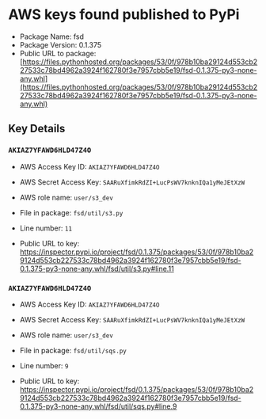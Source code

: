 # AWS keys found published to PyPi

* Package Name: fsd
* Package Version: 0.1.375
* Public URL to package: [https://files.pythonhosted.org/packages/53/0f/978b10ba29124d553cb227533c78bd4962a3924f162780f3e7957cbb5e19/fsd-0.1.375-py3-none-any.whl](https://files.pythonhosted.org/packages/53/0f/978b10ba29124d553cb227533c78bd4962a3924f162780f3e7957cbb5e19/fsd-0.1.375-py3-none-any.whl)

## Key Details

### `AKIAZ7YFAWD6HLD47Z4O`

* AWS Access Key ID: `AKIAZ7YFAWD6HLD47Z4O`
* AWS Secret Access Key: `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` 
* AWS role name: `user/s3_dev`
* File in package: `fsd/util/s3.py`
* Line number: `11`

* Public URL to key: https://inspector.pypi.io/project/fsd/0.1.375/packages/53/0f/978b10ba29124d553cb227533c78bd4962a3924f162780f3e7957cbb5e19/fsd-0.1.375-py3-none-any.whl/fsd/util/s3.py#line.11



### `AKIAZ7YFAWD6HLD47Z4O`

* AWS Access Key ID: `AKIAZ7YFAWD6HLD47Z4O`
* AWS Secret Access Key: `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` 
* AWS role name: `user/s3_dev`
* File in package: `fsd/util/sqs.py`
* Line number: `9`

* Public URL to key: https://inspector.pypi.io/project/fsd/0.1.375/packages/53/0f/978b10ba29124d553cb227533c78bd4962a3924f162780f3e7957cbb5e19/fsd-0.1.375-py3-none-any.whl/fsd/util/sqs.py#line.9


